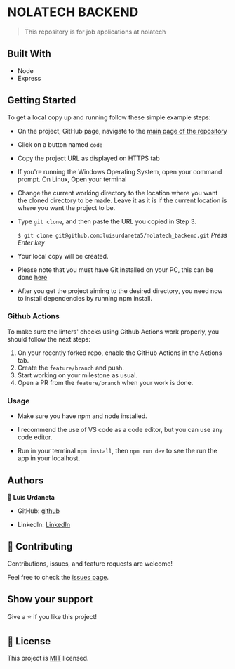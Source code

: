 # NOLATECH BACKEND

> This repository is for job applications at nolatech

## Built With

-   Node
-   Express

<!-- ## Image Preview
![Screenshot Main Page](./src/assets/images/capture.png)

## :star: [Live Demo](https://stellar-palmier-168a1c.netlify.app) :star: -->

## Getting Started

To get a local copy up and running follow these simple example steps:

-   On the project, GitHub page, navigate to the [main page of the repository](https://github.com/luisurdaneta5/nolatech_backend)

-   Click on a button named `code`

-   Copy the project URL as displayed on HTTPS tab

-   If you're running the Windows Operating System, open your command prompt. On Linux, Open your terminal

-   Change the current working directory to the location where you want the cloned directory to be made. Leave it as it is if the current location is where you want the project to be.

-   Type `git clone`, and then paste the URL you copied in Step 3.<br>

    `$ git clone git@github.com:luisurdaneta5/nolatech_backend.git` <em>Press Enter key</em><br>

-   Your local copy will be created.

-   Please note that you must have Git installed on your PC, this can be done [here](https://gist.github.com/derhuerst/1b15ff4652a867391f03)

-   After you get the project aiming to the desired directory, you need now to install dependencies by running npm install.

### Github Actions

To make sure the linters' checks using Github Actions work properly, you should follow the next steps:

1. On your recently forked repo, enable the GitHub Actions in the Actions tab.
2. Create the `feature/branch` and push.
3. Start working on your milestone as usual.
4. Open a PR from the `feature/branch` when your work is done.

### Usage

-   Make sure you have npm and node installed.

-   I recommend the use of VS code as a code editor, but you can use any code editor.

-   Run in your terminal `npm install`, then `npm run dev` to see the run the app in your localhost.

## Authors

👤 **Luis Urdaneta**

-   GitHub: [github](https://github.com/luisurdaneta5)
<!-- -   Twitter: [twitter](https://twitter.com/marcoparra311) -->
-   LinkedIn: [LinkedIn](https://www.linkedin.com/in/luisurdaneta5/)

## 🤝 Contributing

Contributions, issues, and feature requests are welcome!

Feel free to check the [issues page](issues/).

## Show your support

Give a ⭐️ if you like this project!

## 📝 License

This project is [MIT](lic.url) licensed.
